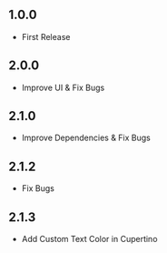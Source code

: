 ## 1.0.0
- First Release

## 2.0.0
- Improve UI & Fix Bugs

## 2.1.0
- Improve Dependencies & Fix Bugs

## 2.1.2
- Fix Bugs

## 2.1.3
- Add Custom Text Color in Cupertino